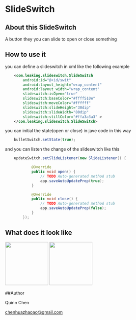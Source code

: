 SlideSwitch
===========


## About this SlideSwitch

A button they you can slide to open or close something


## How to use it

you can define a slideswitch in xml like the following example


```xml
    <com.leaking.slideswitch.SlideSwitch
        android:id="@+id/swit"
		android:layout_height="wrap_content"
		android:layout_width="wrap_content"
		slideswitch:isOpen="true"
        slideswitch:baseColor="#ffff510e"
        slideswitch:moveColor="#ffffff"
        slideswitch:slideHeight="30dip"
        slideswitch:slideWidth="80dip"
        slideswitch:stillColor="#ffa3a3a3" >
    </com.leaking.slideswitch.SlideSwitch>
```



you can initial the state(open or close) in jave code in this way


```java
	bulletSwitch.setState(true);
```

and you can listen the change of the slideswitch like this

```java
    updateSwitch.setSlideListener(new SlideListener() {

            @Override
            public void open() {
                // TODO Auto-generated method stub
                app.saveAutoUpdateProp(true);
            }

            @Override
            public void close() {
                // TODO Auto-generated method stub
                app.saveAutoUpdateProp(false);
            }
        });
```


## What does it look like 


<img src="https://github.com/Leaking/SlideSwitch/blob/master/Example/TestLibs/res/drawable-hdpi/slide_a.png" width="140" />
<img src="https://github.com/Leaking/SlideSwitch/blob/master/Example/TestLibs/res/drawable-hdpi/slide_b.png" width="140" />


##Author

Quinn Chen  

chenhuazhaoao@gmail.com